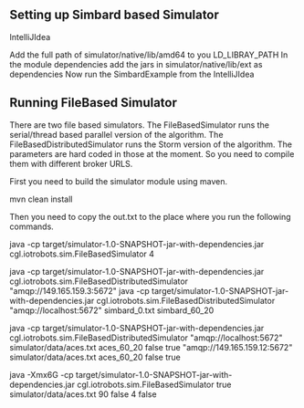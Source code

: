 Setting up Simbard based Simulator
---------------------------------

IntelliJIdea

Add the full path of simulator/native/lib/amd64 to you LD_LIBRAY_PATH
In the module dependencies add the jars in simulator/native/lib/ext as dependencies 
Now run the SimbardExample from the IntelliJIdea

Running FileBased Simulator
---------------------------

There are two file based simulators. The FileBasedSimulator runs the serial/thread based parallel version of the algorithm.
The FileBasedDistributedSimulator runs the Storm version of the algorithm. The parameters are hard coded in those at the moment. 
So you need to compile them with different broker URLS. 

First you need to build the simulator module using maven. 
 
mvn clean install

Then you need to copy the out.txt to the place where you run the following commands.

java -cp target/simulator-1.0-SNAPSHOT-jar-with-dependencies.jar cgl.iotrobots.sim.FileBasedSimulator 4

java -cp target/simulator-1.0-SNAPSHOT-jar-with-dependencies.jar cgl.iotrobots.sim.FileBasedDistributedSimulator "amqp://149.165.159.3:5672"
java -cp target/simulator-1.0-SNAPSHOT-jar-with-dependencies.jar cgl.iotrobots.sim.FileBasedDistributedSimulator "amqp://localhost:5672" simbard_0.txt simbard_60_20

java -cp target/simulator-1.0-SNAPSHOT-jar-with-dependencies.jar cgl.iotrobots.sim.FileBasedDistributedSimulator "amqp://localhost:5672" simulator/data/aces.txt aces_60_20 false true
"amqp://149.165.159.12:5672" simulator/data/aces.txt aces_60_20 false true

java -Xmx6G -cp target/simulator-1.0-SNAPSHOT-jar-with-dependencies.jar cgl.iotrobots.sim.FileBasedSimulator true simulator/data/aces.txt 90 false 4 false